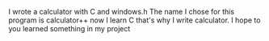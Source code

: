 I wrote a calculator with C and windows.h
The name I chose for this program is calculator++
now I learn C that's why I write calculator. 
I hope to you learned something in my project
